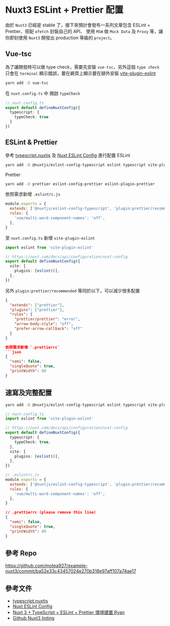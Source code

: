 # Nuxt3 ESLint + Prettier 配置

由於 `Nuxt3` 已經是 stable 了，接下來預計會發布一系列文章包含 ESLint + Prettier、搭配 `ofetch` 封裝自己的 API、 使用 `MSW` 做 `Mock Data` 及 `Proxy` 等，讓你即刻使用 `Nuxt3` 開發出 production 等級的 `project`。

## Vue-tsc

為了讓開發時可以做 type check，需要先安裝 `vue-tsc`，另外這個 `type check` 只會在 `terminal` 顯示錯誤，要在網頁上顯示要在額外安裝 [vite-plugin-eslint](https://www.npmjs.com/package/vite-plugin-eslint)

```bash
yarn add -D vue-tsc
```

在 `nuxt.config.ts` 中 開啟 `typeCheck`

```ts
// nuxt.config.ts
export default defineNuxtConfig({
  typescript: {
    typeCheck: true
  }
})
```

## ESLint & Prettier

參考 [typescript.nuxtjs](https://typescript.nuxtjs.org/guide/lint) 及 [Nuxt ESLint Config](https://github.com/nuxt/eslint-config) 進行配置 ESLint

```bash
yarn add -D @nuxtjs/eslint-config-typescript eslint typescript vite-plugin-eslint
```

Prettier

```bash
yarn add -D prettier eslint-config-prettier eslint-plugin-prettier
```

依照需求新增 `.eslintrc.js`
```js
module.exports = {
  extends: ['@nuxtjs/eslint-config-typescript', 'plugin:prettier/recommended'],
  rules: {
    'vue/multi-word-component-names': 'off',
  },
}
```

至 `nuxt.config.ts` 新增 `vite-plugin-eslint`
```ts
import eslint from 'vite-plugin-eslint'

// https://nuxt.com/docs/api/configuration/nuxt-config
export default defineNuxtConfig({
  vite: {
    plugins: [eslint()],
  },
})

```

另外 `plugin:prettier/recommended` 等同於以下，可以減少很多配置

```json
{
  "extends": ["prettier"],
  "plugins": ["prettier"],
  "rules": {
    "prettier/prettier": "error",
    "arrow-body-style": "off",
    "prefer-arrow-callback": "off"
  }
}

依照需求新增 `.prettierrc`
```json
{
  "semi": false,
  "singleQuote": true,
  "printWidth": 80
}
```


## 速寫及完整配置
```bash
yarn add -D @nuxtjs/eslint-config-typescript eslint typescript vite-plugin-eslint prettier eslint-config-prettier eslint-plugin-prettier
```

```ts
// nuxt.config.ts
import eslint from 'vite-plugin-eslint'

// https://nuxt.com/docs/api/configuration/nuxt-config
export default defineNuxtConfig({
  typescript: {
    typeCheck: true,
  },
  vite: {
    plugins: [eslint()],
  },
})

```

```js
// .eslintrc.js
module.exports = {
  extends: ['@nuxtjs/eslint-config-typescript', 'plugin:prettier/recommended'],
  rules: {
    'vue/multi-word-component-names': 'off',
  },
}

```


```json
// .prettierrc (please remove this line)
{
  "semi": false,
  "singleQuote": true,
  "printWidth": 80
}

```

## 參考 Repo
https://github.com/motea927/example-nuxt3/commit/ba52e33c43457024e270b318e97aff107a74ae17

## 參考文件
- [typescript.nuxtjs](https://typescript.nuxtjs.org/guide/lint)
- [Nuxt ESLint Config](https://github.com/nuxt/eslint-config)
- [Nuxt 3 + TypeScript + ESLint + Prettier 環境建置 Ryan](https://ithelp.ithome.com.tw/articles/10293758)
- [Github Nuxt3 linting](https://github.com/nuxt/framework/discussions/2815)

